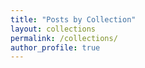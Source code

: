 ```yaml
---
title: "Posts by Collection"
layout: collections
permalink: /collections/
author_profile: true
---
```


